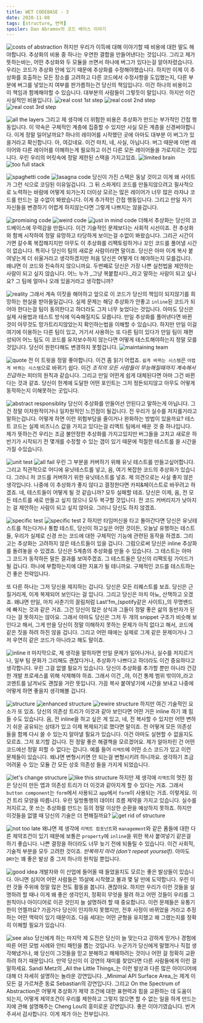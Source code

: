 ```yaml
---
title: WET CODEBASE - 3
date: 2020-11-08
tags: [structure, 번역]
spoiler: Dan Abramov의 코드 베이스 이야기
---
```


![costs of abstraction](costs-of-abstraction.PNG)
하지만 우리가 이득에 대해 이야기할 때 비용에 대한 말도 해야합니다. 추상화의 비용 중 하나는 우연한 결합을 만들어낸다는 것입니다. 그리고 제가 뜻하는바는, 어떤 추상화와 두 모듈을 쓰면서 하나에 버그가 있다는걸 알아차렸습니다. 우리는 코드가 추상화 안에 있기 때문에 추상화를 수정해야했습니다. 하지만 이제 이 추상화를 호출하는 모든 장소를 고려하고 다른 코드에서 수정사항을 도입했는지, 다른 부분에 버그를 넣었는지 여부를 판가름하는건 당신의 책임입니다. 이건 하나의 비용이고 이 책임과 함께해야할 수 있습니다. 대부분의 사람들이 그렇듯이 말입니다. 하지만 이건 사실적인 비용입니다.
![real cost 1st step](real-cost.PNG)
![real cost 2nd step](real-cost-2.PNG)
![real cost 3rd step](real-cost-3.PNG)

![all the layers](another-layers.PNG)
그리고 제 생각에 더 위험한 비용은 추상화가 만드는 부가적인 간접 행동입니다. 이 약속은 구체적인 계층에 집중할 수 있지만 사실 모든 계층을 신경써야합니다. 이게 정말 일어날까요? 하나의 레이어를 시작했던 곳에 아마도 대부분 이 버그가 있을거라고 확신합니다. 아, 여깄네요. 이건 마치, 네, 사실, 아닙니다. 버그 때문에 이번 레이어와 다른 레이어를 이해하는게 필요하고 이건 다른 모든 레이어들을 가로지르는 것입니다. 우린 우리의 머릿속에 정말 제한된 스택을 가지고있죠.
![limited brain](limited-brain.PNG)
![too full stack](stack-over-flow.PNG)

![spaghetti code](spaghetti-code.PNG)
![lasagna code](lasagna-code.PNG)
당신이 가진 스택은 동날 것이고 이게 왜 사이트가 그런 식으로 코딩된 이유일겁니다. 그 뒤 스파게티 코드를 만들지않으려고 필사적으로 노력하는 바람에 어떻게 되가는지 더이상 모르는 많은 레이어가 너무 많은 라자냐 코드를 만드는 걸 수없이 봐왔습니다. 이게 추가적인 간접 행동입니다. 그리고 만일 자기 자신들을 변경하기 어렵게 하지않는다면 그렇게 나쁘지는 않을겁니다.

![promising code](promising-code.PNG)
![weird code](getting-weird-code.PNG)
![just in mind code](just-in-mind-code.PNG)
더해서 추상화는 당신의 코드베이스에 무력감을 만듭니다. 이건 기술적인 문제보다는 사회적 시선이죠. 전 추상화와 함께 시작하여 정말 유망하고 타당하게 보이는걸 수없이 봐왔습니다. 그리곤 시간이 가면 갈수록 복잡해지지만 아무도 이 추상화를 리팩토링하거나 꼬인 코드를 풀어낼 시간이 없습니다. 특히나 당신이 팀의 새로운 사람이라면 말이죠. 당신은 아마 이게 복사 붙여넣는게 더 쉬울거라고 생각하겠지만 처음 당신은 어떻게 더 해야하는지 모를겁니다. 왜냐면 이 코드와 친숙하지 않으니까요. 두번째로 당신은 가장 나쁜 실천법을 제안하는 사람이 되고 싶지 않습니다. 어느 누가 _그냥 복붙합시다._라고 말하는 사람이 되고 싶나요? 그 팀에 얼마나 오래 있을거라고 생각합니까?

![reality](accept-reality.PNG)
그래서 계속 이짓을 해야하고 앞으로 이 코드가 당신의 책임이 되지않기를 희망하는 현실을 받아들일겁니다. 실제 문제는 해당 추상화가 안좋고 `inline`된 코드가 되어야 한다는걸 팀이 동의한다고 하더라도 그저 너무 늦었다는 것입니다. 아마도 당신은 실제 사용법과 테스트 방식에 익숙해질지도 모릅니다. 만일 추상화를 풀어낸다면 바뀐 것이 아무것도 망가트리지않았는지 확인하는법을 이해할 수 있습니다. 하지만 만일 이걸 여기에 이용하는 다른 팀이 있고, 거기서 사용하는 또 다른 팀이 있다가 만일 팀이 재편성되어 어느 팀도 이 코드를 유지보수하지 않는다면 어떻게 테스트해야하는지 정말 모를 것입니다. 당신이 원한다해도 변경하지 못할겁니다. 
![maintaining team](teams.PNG)

![quote](tweet.PNG)
전 이 트윗을 정말 좋아합니다. 이건 좀 읽기 어렵죠. `쉽게 바뀌는 시스템`은 `어렵게 바뀌는 시스템`으로 바뀌기 쉽다. 이건 _조직의 모든 사람들이 무능해질때까지 계속해서 진급하는_ 피터의 원칙과 같습니다. 그리고 만일 어떤게 쉽게 대체된다면 아마 그건 바뀐다는 것과 같죠. 당신이 한계에 도달한 어떤 포인트는 그저 정돈되지않고 아무도 어떻게 동작하는지 이해못하는 곳입니다.

![abstract responsiblity](abstract-resp.png)
당신이 추상화를 만들어선 안된다고 말하는게 아닙니다. 그건 정말 이차원적이거나 일차원적인 느낀점이 될겁니다. 전 우리가 실수를 저지를거라고 말하는겁니다. 어떻게 하면 이런 위험부담을 줄이거나 완화하는 방법이 있을까요? 테스트 코드는 실제 비즈니스 값을 가지고 있다는걸 리액트 팀에서 배운 것 중 하나입니다. 제가 뜻하는건 우리는 조금 불안정한 추상화를 가지고있지만 버그들을 고치고 새로운 하반기가 시작되기 전 몇개를 수정할 수 있는 갭이 있기 때문에 적절한 테스트를 쓸 시간을 가질 수있습니다.

![unit test](unit-test.PNG)
![all fail](all-fail.PNG)
우린 그 부분을 커버하기 위해 유닛 테스트를 만들고싶어합니다. 그리고 직관적으로 어디에 유닛테스트를 넣고, 음, 여기 복잡한 코드의 추상화가 있습니다. 그러니 저 코드를 커버하기 위한 유닛테스트를 넣죠. 제 의견으로는 사실 좋지 않은 생각입니다. 나중에 이 추상화가 좋지 않다고 결정한다면 카피&페이스트로 바꾸려고 하겠죠. 네, 테스트들이 어떻게 될 것 같습니까? 모두 실패할 테죠. 당신은 이제, 음, 전 모든 테스트를 새로 만들고 싶지 않으니 모두 복구할 것입니다. 전 코드 커버리지가 낮아지는 걸 제안하는 사람이 되고 싶지 않아요. 그러니 당신도 하지 않겠죠.

![specific test](new-test.PNG)
![specific test 2](new-test-2.PNG)
하지만 타임머신을 타고 돌아간다면 당신은 유닛테스트를 적는다거나 통합 테스트, 당신이 하고싶은 어떤 것이든, 오늘날 유행하는 테스트들, 우리가 실제로 신경 쓰는 코드에 대한 구체적인 기능에 관련된 동작을 하겠죠. 그리고는 추상화는 고려하지 않은 테스트들이 있을 겁니다. 그럼으로써 당신은 inline 추상화를 돌려놓을 수 있겠죠. 당신은 5계층의 추상화를 만들 수 있습니다. 그 테스트는 아마 그 코드가 동작하든 말든 결과를 보여주겠죠. 그 테스트들은 당신의 리팩토링 가이드가 될 겁니다. 하나에 부합하는지에 대한 지표가 될 테니까요. 구체적인 코드를 테스트하는 건 좋은 전략입니다.

또 다른 하나는 그저 당신을 제지하는 겁니다. 당신은 모든 리퀘스트를 보죠. 당신은 근질거리게, 이게 복제되어 보인다는 걸 압니다. 그리고 당신은 마치 아뇨, 산책하고 오겠죠. 왜냐면 만일, 마치 사춘기의 끌림처럼 Last'fm_(spotify같은 사이트)_의 무명밴드에 빠지는 것과 같은 거죠. 그건 당신이 많은 상식과 그들이 정말 좋은 삶의 동반자가 된다는 걸 뜻하지는 않아요. 그래서 아마도 당신은 그저 두 개의 snippet 구조가 비슷해 보인다고 해서, 그게 만을 당신이 정말 이해하지 못하는 문제가 아직 없다고 해서, 코드에 같은 짓을 하려 하진 않을 겁니다. 그리고 어떤 때에는 실제로 그게 같은 문제이거나 그저 우연히 같은 코드가 아니라고 해도 말이죠.

![inline it](inline-it.PNG)
마지막으로, 제 생각을 말하자면 만일 문제가 일어나거나, 실수를 저지르거나, 일부 팀 문화가 그리해도 괜찮다거나, 추상화가 나쁘다고 하더라도 이건 중요하다고 생각합니다. 우린 그걸 없앨 필요가 있습니다. 당신이 추상화를 추가할 뿐만 아니라 건강한 개발 프로세스를 위해 삭제해야 하죠. 그래서 이건 _야, 이건 통제 범위 밖이야_라고 코멘트를 남겨놔도 괜찮을 거란 뜻입니다. 가끔 복사 붙여넣기에 시간을 보내고 나중에 어떻게 하면 좋을지 생각해볼 겁니다.

![structure](structure.PNG)
![enhanced structure](enhanced-structure.PNG)
![rewire structure](rewire-structure.PNG)
하지만 여긴 기술적인 요소가 또 있죠. 당신의 의존성 트리가 이것과 같아 보인다면 어떤 거든 inline 하기 꽤 힘들 수도 있습니다. 음, 전 inline을 하고 싶은 게 있고, 네, 전 복사할 수 있지만 어떤 변하기 쉬운 공유되는 상태가 있고 이제 복제되기로 했다면 말이죠. 전 어떻게 모든 의존성 들을 함께 다시 쓸 수 있는지 알아낼 필요가 있습니다. 이건 아마도 실현할 수 없을지도 모르죠. 그저 포기할 겁니다. 전 정말 좋은 해결책을 모르겠어요. 제가 알아차린 건 어떤 코드에선 정말 피할 수 없다는 겁니다. 예를 들어 `리액트`에 어떤 소스 코드가 있고 이런 문제들이 있습니다. 왜냐면 변형시키면 안 되는걸 변형시키려 하니까요. 생각하기 조금 어려울 수 있는 모듈 간 모든 상호 의존성 들을 가지게 되었습니다.

![let's change structure](change-structure.PNG)
![like this structure](like-this-structure.PNG)
하지만 제 생각에 `리액트`의 멋진 점은 당신이 만든 앱과 의존성 트리가 더 이것과 같아지게 할 수 있다는 거죠. 그래서 `button component`는 `form`에서 사용되고 `app`에서 `form`이 사용되는 거죠. 이렇게요. 이건 트리 모양을 따릅니다. 우린 일방통행의 데이터 흐름 제약을 가지고 있습니다. 실수를 저지르고, 못 쓰는 추상화를 만드는 등의 정말 이상한 순환을 예상하지 못하죠. 하지만 이것들을 없앨 때 당신의 기술은 더 편해질까요?
![get rid of structure](get-rid-of-structure.PNG)

![not too late](too-late.PNG)
왜냐면 제 생각에 `리액트 컴포넌트`와 `management`와 같은 폼들에 대한 다른 제약조건이 있기 때문에 보통은 `property`에 `inline`을 위한 복사 붙여넣기 같은걸 하기 좋습니다. 나쁜 결정을 하더라도 너무 늦기 전에 되돌릴 수 있습니다. 이건 사회적, 기술적 부분을 모두 고려한 것이죠. _반복하지 마라 (don't repeat yourself)_. 아마도 `DRY`는 꽤 좋은 발상 중 그저 하나의 원칙일 뿐입니다.

![good idea](good-idea.PNG)
개발자와 이 산업에 들어올 때 들었을지도 모르는 좋은 발상들이 있습니다. 아니면 심지어 어떤 사람들은 15살에 시작했고 불과 몇 달 만에 도약합니다. 우린 이런 것들 주위에 정말 많은 전도 활동을 봅니다. 괜찮아요. 하지만 우리가 이런 것들을 설명하려 할 때나 이게 왜 좋은 생각인지, 정확히 무엇을 팔려 하고 어떤 것들이 우리를 그 원칙이나 아이디어로 이끈 것인지 늘 설명하려 할 때 중요합니다. 이런 문제들은 유통기한이 언젤까요? 가끔가다 당신이 인지하지 못했지만, 전후 사정이 바뀌었을 거라고 추정하는 어떤 맥락이 있기 때문이죠. 다음 세대는 어떤 균형을 유지했고 왜 그랬는지를 정확히 이해할 필요가 있습니다.

![see also](see-also.PNG)
당신에게 하는 마지막 제 도전은 당신이 늘 맞는다고 강하게 믿거나 경험에 따른 어떤 모범 사례와 안티 패턴을 뽑는 것입니다. 누군가가 당신에게 말했거나 직접 생각해냈거나, 왜 당신이 그것들을 믿고 분해하고 해체하려는 것이나 어떤 걸 정확히 교환하려 하기 때문입니다. 만약 당신이 이 강연의 재미를 찾았다면 다른 사람들에게 이런 걸 말하세요. Sandi Metz의 _All the Little Things_는 이런 발상과 다른 많은 아이디어에 대해 더 자세히 설명하는 놀라운 강연입니다. _Minimal API Surface Area_는 제게 이 모든 걸 가르쳐준 동료 Sebastian의 강연입니다. 그리고 On the Spectrum of Abstraction은 어떻게 추상화가 제약 조건에 대한 표현력과 힘을 교환하는 데 도움이 되는지, 어떻게 제약조건이 우리를 제한하고 그렇지 않으면 할 수 없는 일을 하게 만드는지에 관해 설명해주는 Cheng Lou의 흥미로운 강연입니다. 좋은 이야기였습니다. 반겨주셔서 감사합니다. 이게 제가 아는 전부입니다.
